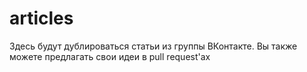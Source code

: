 # articles
Здесь будут дублироваться статьи из группы ВКонтакте. Вы также можете предлагать свои идеи в pull request'ах

